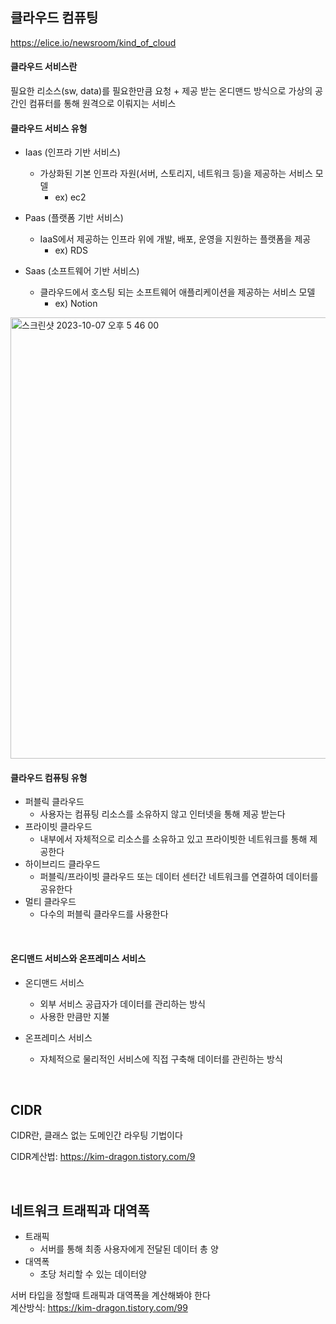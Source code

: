 ## 클라우드 컴퓨팅

https://elice.io/newsroom/kind_of_cloud

#### 클라우드 서비스란
필요한 리소스(sw, data)를 필요한만큼 요청 + 제공 받는 온디맨드 방식으로
가상의 공간인 컴퓨터를 통해 원격으로 이뤄지는 서비스

#### 클라우드 서비스 유형
- Iaas (인프라 기반 서비스)
    - 가상화된 기본 인프라 자원(서버, 스토리지, 네트워크 등)을 제공하는 서비스 모델
        - ex) ec2

- Paas (플랫폼 기반 서비스)
    - IaaS에서 제공하는 인프라 위에 개발, 배포, 운영을 지원하는 플랫폼을 제공
        - ex) RDS

- Saas (소프트웨어 기반 서비스)
    - 클라우드에서 호스팅 되는 소프트웨어 애플리케이션을 제공하는 서비스 모델
        - ex) Notion

<img width="706" alt="스크린샷 2023-10-07 오후 5 46 00" src="https://github.com/heejung-gjt/TIL/assets/64240637/bbc89c79-edc3-4442-ad45-2bdf949c41b6">

<br>


#### 클라우드 컴퓨팅 유형
- 퍼블릭 클라우드
    - 사용자는 컴퓨팅 리소스를 소유하지 않고 인터넷을 통해 제공 받는다
- 프라이빗 클라우드
    - 내부에서 자체적으로 리소스를 소유하고 있고 프라이빗한 네트워크를 통해 제공한다
- 하이브리드 클라우드
    - 퍼블릭/프라이빗 클라우드 또는 데이터 센터간 네트워크를 연결하여 데이터를 공유한다
- 멀티 클라우드
    - 다수의 퍼블릭 클라우드를 사용한다

<br>

#### 온디맨드 서비스와 온프레미스 서비스   

- 온디맨드 서비스   
    - 외부 서비스 공급자가 데이터를 관리하는 방식
    - 사용한 만큼만 지불

- 온프레미스 서비스
    - 자체적으로 물리적인 서비스에 직접 구축해 데이터를 관린하는 방식

<br>

## CIDR
CIDR란, 클래스 없는 도메인간 라우팅 기법이다

CIDR계산법: https://kim-dragon.tistory.com/9

<br>

## 네트워크 트래픽과 대역폭
- 트래픽
    - 서버를 통해 최종 사용자에게 전달된 데이터 총 양
- 대역폭
    - 초당 처리할 수 있는 데이터양

서버 타입을 정할때 트래픽과 대역폭을 계산해봐야 한다   
계산방식: https://kim-dragon.tistory.com/99
